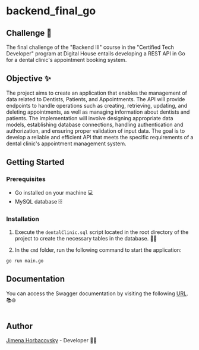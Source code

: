 # backend_final_go

## Challenge 📝
The final challenge of the "Backend III" course in the "Certified Tech Developer" program at Digital House entails developing a REST API in Go for a dental clinic's appointment booking system.

## Objective ✨
The project aims to create an application that enables the management of data related to Dentists, Patients, and Appointments. The API will provide endpoints to handle operations such as creating, retrieving, updating, and deleting appointments, as well as managing information about dentists and patients. The implementation will involve designing appropriate data models, establishing database connections, handling authentication and authorization, and ensuring proper validation of input data. The goal is to develop a reliable and efficient API that meets the specific requirements of a dental clinic's appointment management system.

## Getting Started 

### Prerequisites
- Go installed on your machine 💻
- MySQL database 🗄️

### Installation

1. Execute the `dentalClinic.sql` script located in the root directory of the project to create the necessary tables in the database. 📁🔧

2. In the `cmd` folder, run the following command to start the application:
```
go run main.go
```

## Documentation

You can access the Swagger documentation by visiting the following [URL](http://localhost:8080/docs/index.html#/). 📚🌐
```
```

## Author
[Jimena Horbacovsky](https://www.linkedin.com/in/jimenashk) - Developer 👩‍💻  
